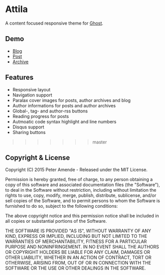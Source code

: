 # Attila

A content focused responsive theme for [Ghost](http://github.com/tryghost/ghost/).

## Demo

* [Blog](http://ghost-dev0.zutrinken.com/)
* [Post](http://ghost-dev0.zutrinken.com/post-demo/)
* [Archive](http://ghost-dev0.zutrinken.com/author/zutrinken/page/2/)

## Features

* Responsive layout
* Navigation support
* Paralax cover images for posts, author archives and blog
* Author informations for posts and author archives
* Global-, tag- and author-rss buttons
* Reading progress for posts
* Autmoatic code syntax highlight and line numbers
* Disqus support
* Sharing buttons
>>>>>>> master

## Copyright & License

Copyright (C) 2015 Peter Amende - Released under the MIT License.

Permission is hereby granted, free of charge, to any person obtaining a copy of this software and associated documentation files (the "Software"), to deal in the Software without restriction, including without limitation the rights to use, copy, modify, merge, publish, distribute, sublicense, and/or sell copies of the Software, and to permit persons to whom the Software is furnished to do so, subject to the following conditions:

The above copyright notice and this permission notice shall be included in all copies or substantial portions of the Software.

THE SOFTWARE IS PROVIDED "AS IS", WITHOUT WARRANTY OF ANY KIND, EXPRESS OR IMPLIED, INCLUDING BUT NOT LIMITED TO THE WARRANTIES OF MERCHANTABILITY, FITNESS FOR A PARTICULAR PURPOSE AND
NONINFRINGEMENT. IN NO EVENT SHALL THE AUTHORS OR COPYRIGHT HOLDERS BE LIABLE FOR ANY CLAIM, DAMAGES OR OTHER LIABILITY, WHETHER IN AN ACTION OF CONTRACT, TORT OR OTHERWISE, ARISING FROM, OUT OF OR IN CONNECTION WITH THE SOFTWARE OR THE USE OR OTHER DEALINGS IN THE SOFTWARE.
